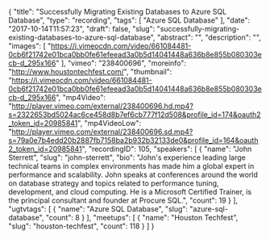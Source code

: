 {
  "title": "Successfully Migrating Existing Databases to Azure SQL Database",
  "type": "recording",
  "tags": [
    "Azure SQL Database"
  ],
  "date": "2017-10-14T11:57:23",
  "draft": false,
  "slug": "successfully-migrating-existing-databases-to-azure-sql-database",
  "abstract": "",
  "description": "",
  "images": [
    "https://i.vimeocdn.com/video/661084481-0cb6f21742e01bca0bb0fe61efeead3a0b5d14041448a636b8e855b080303ecb-d_295x166"
  ],
  "vimeo": "238400696",
  "moreinfo": "http://www.houstontechfest.com/",
  "thumbnail": "https://i.vimeocdn.com/video/661084481-0cb6f21742e01bca0bb0fe61efeead3a0b5d14041448a636b8e855b080303ecb-d_295x166",
  "mp4Video": "http://player.vimeo.com/external/238400696.hd.mp4?s=2322653bd5024ac6ce458d8b7ef6cb777f12d508&profile_id=174&oauth2_token_id=20985841",
  "mp4VideoLow": "http://player.vimeo.com/external/238400696.sd.mp4?s=79a0e7b4edd20b2887fb7158ba2b932b32133de0&profile_id=164&oauth2_token_id=20985841",
  "recordingID": 105,
  "speakers": [
    {
      "name": "John Sterrett",
      "slug": "john-sterrett",
      "bio": "John's experience leading large technical teams in complex environments has made him a global expert in performance and scalability. John speaks at conferences around the world on database strategy and topics related to performance tuning, development, and cloud computing. He is a Microsoft Certified Trainer, is the principal consultant and founder at Procure SQL.",
      "count": 19
    }
  ],
  "ugtvtags": [
    {
      "name": "Azure SQL Database",
      "slug": "azure-sql-database",
      "count": 8
    }
  ],
  "meetups": [
    {
      "name": "Houston Techfest",
      "slug": "houston-techfest",
      "count": 118
    }
  ]
}